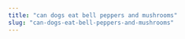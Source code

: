 ```yaml
---
title: "can dogs eat bell peppers and mushrooms"
slug: "can-dogs-eat-bell-peppers-and-mushrooms"
---
```


